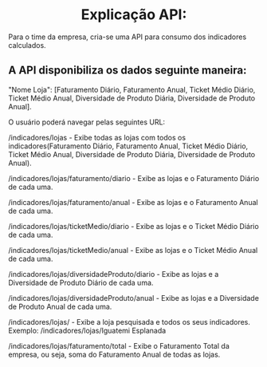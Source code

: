 <h1 style="text-align: center">Explicação API:</h1>

<p>Para o time da empresa, cria-se uma API para consumo dos indicadores calculados.</p>

<h2>A API disponibiliza os dados seguinte maneira:</h2> 
<p>"Nome Loja": [Faturamento Diário, Faturamento Anual, Ticket Médio Diário, Ticket Médio Anual, Diversidade de Produto Diária, Diversidade de Produto Anual].</p> 

O usuário poderá navegar pelas seguintes URL:

<p>/indicadores/lojas - Exibe todas as lojas com todos os indicadores(Faturamento Diário, Faturamento Anual, Ticket Médio Diário, Ticket Médio Anual, Diversidade de Produto Diária, Diversidade de Produto Anual).</p>

<p>/indicadores/lojas/faturamento/diario - Exibe as lojas e o Faturamento Diário de cada uma.</p>

<p>/indicadores/lojas/faturamento/anual -  Exibe as lojas e o Faturamento Anual de cada uma.</p>

<p>/indicadores/lojas/ticketMedio/diario -  Exibe as lojas e o Ticket Médio Diário de cada uma.</p>

<p>/indicadores/lojas/ticketMedio/anual -  Exibe as lojas e o Ticket Médio Anual de cada uma.</p>

<p>/indicadores/lojas/diversidadeProduto/diario - Exibe as lojas e a Diversidade de Produto Diário de cada uma.</p>

<p>/indicadores/lojas/diversidadeProduto/anual - Exibe as lojas e a Diversidade de Produto Anual de cada uma.</p>

<p>/indicadores/lojas/<Pesquisar Loja> -  Exibe a loja pesquisada e todos os seus indicadores.
Exemplo: /indicadores/lojas/Iguatemi Esplanada</p>


<p>/indicadores/lojas/faturamento/total - Exibe o Faturamento Total da empresa, ou seja, soma do Faturamento Anual de todas as lojas.</p>
